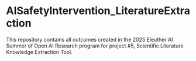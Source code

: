 # AISafetyIntervention_LiteratureExtraction
This repository contains all outcomes created in the 2025 Eleuther AI Summer of Open AI Research program for project #5, Scientific Literature Knowledge Extraction Tool.
